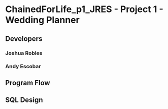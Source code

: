 # ChainedForLife_p1_JRES - Project 1 - Wedding Planner
## Developers
### Joshua Robles
### Andy Escobar
## Program Flow
## SQL Design

